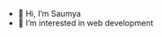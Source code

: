 - 👋 Hi, I’m Saumya
- 👀 I’m interested in web development 
   



<!---
Sausin10/Sausin10 is a ✨ special ✨ repository because its `README.md` (this file) appears on your GitHub profile.
You can click the Preview link to take a look at your changes.
--->
